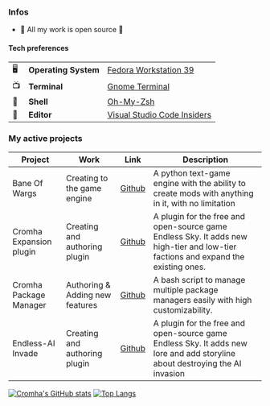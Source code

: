 
### Infos
* 👀 All my work is open source 👀

#### Tech preferences

| |                       |                                                           |
|-|-----------------------|-----------------------------------------------------------|
|🖥| **Operating System** | [Fedora Workstation 39](https://fedoraproject.org/workstation/)|
|📺| **Terminal**         | [Gnome Terminal](https://github.com/GNOME/gnome-terminal)|
|🐚| **Shell**            | [Oh-My-Zsh](https://github.com/ohmyzsh/ohmyzsh)|
|📝| **Editor**           | [Visual Studio Code Insiders](https://github.com/Microsoft/vscode)|

### My active projects
| Project                 | Work                            | Link                                                              | Description                                                                                                                                                       |
|-------------------------|---------------------------------|-------------------------------------------------------------------|-------------------------------------------------------------------------------------------------------------------------------------------------------------------|
| Bane Of Wargs   | Creating to the game engine | [Github](https://github.com/Dungeons-of-Kathallion/Bane-Of-Wargs)     | A python text-game engine with the ability to create mods with anything in it, with no limitation |
| Cromha Expansion plugin | Creating and authoring plugin   | [Github](https://github.com/OcelotWalrus/Cromha-Expansion-plugin) | A plugin for the free and open-source game Endless Sky. It adds new high-tier and low-tier factions and expand the existing ones.                                 |
| Cromha Package Manager  | Authoring & Adding new features | [Github](https://github.com/OcelotWalrus/Cromha-Package-Manager)  | A bash script to manage multiple package managers easily with high customizability.                                                                               |
| Endless-AI Invade       | Creating and authoring plugin   | [Github](https://github.com/OcelotWalrus/Endless-AI-Invade)       | A plugin for the free and open-source game Endless Sky. It adds new lore and add storyline about destroying the AI invasion                                       |

[![Cromha's GitHub stats](https://github-readme-stats.vercel.app/api?username=OcelotWalrus&theme=nord&show_icons=true)](https://github.com/anuraghazra/github-readme-stats)
[![Top Langs](https://github-readme-stats.vercel.app/api/top-langs/?username=OcelotWalrus&theme=nord&show_private=true&layout=compact&langs_count=10)](https://github.com/anuraghazra/github-readme-stats)
